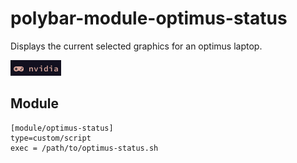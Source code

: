 # polybar-module-optimus-status
Displays the current selected graphics for an optimus laptop.

<img src="https://github.com/codysork/polybar-module-optimus-status/blob/master/2020-04-23-130807_1920x1080_scrot.png"/>

## Module
```
[module/optimus-status]
type=custom/script
exec = /path/to/optimus-status.sh
```
